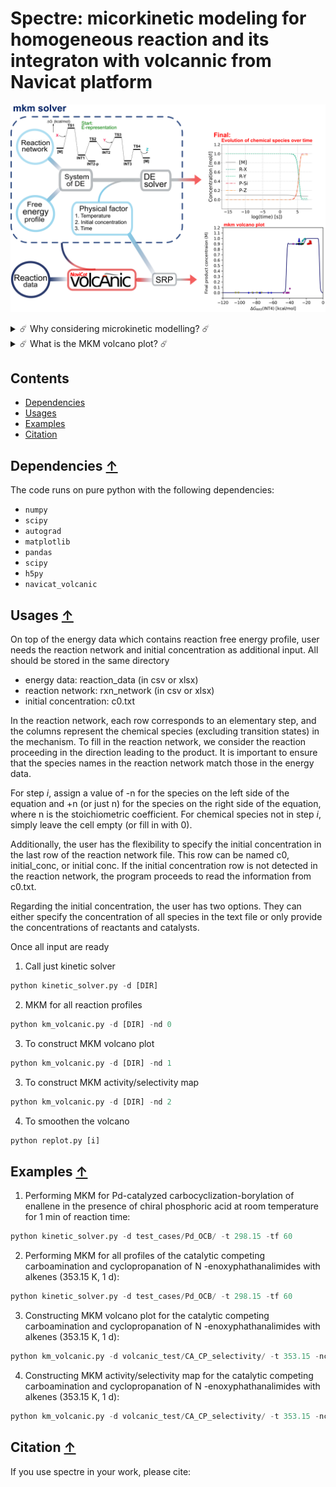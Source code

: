 # Spectre: micorkinetic modeling for homogeneous reaction and its integraton with volcannic from Navicat platform

![workflow](./images/mkm_vp.png)

<details>
    <summary style="cursor: pointer;">
        ☄️ Why considering microkinetic modelling? ☄️
    </summary>
    <p>
        <li>Complicate reaction pathway thermodynamics and kinetics</li>
        <li>Account for physical factors: temperature effect, concentration effect, reaction time
    </p>
</details>


<details>
    <summary style="cursor: pointer;">
        ☄️ What is the MKM volcano plot? ☄️
    </summary>
    <p>
        <li>Volcano plot:  plot between the activity (or reactivity) of catalysts and the descriptor variable based on free energy scaling relationships (typically linear (LFESRs)) </li>
        <li>MKM volcano plot: the activity is expressed as the final product concentration 
    </p>
</details>

## Contents 
* [Dependencies](#dependencies-)
* [Usages](#usages-)
* [Examples](#examples-)
* [Citation](#citation-)

## Dependencies [↑](#dependencies)
The code runs on pure python with the following dependencies: 
- `numpy`
- `scipy`
- `autograd`
- `matplotlib`
- `pandas`
- `scipy`
- `h5py`
- `navicat_volcanic`


## Usages [↑](#usages)

On top of the energy data which contains reaction free energy profile, user needs the reaction network and initial concentration as additional input. All should be stored in the same directory

- energy data: reaction_data (in csv or xlsx)
- reaction network: rxn_network (in csv or xlsx)
- initial concentration: c0.txt

In the reaction network, each row corresponds to an elementary step, and the columns represent the chemical species (excluding transition states) in the mechanism. To fill in the reaction network, we consider the reaction proceeding in the direction leading to the product. It is important to ensure that the species names in the reaction network match those in the energy data.

For step *i*, assign a value of -n for the species on the left side of the equation and +n (or just n) for the species on the right side of the equation, where n is the stoichiometric coefficient. For chemical species not in step *i*, simply leave the cell empty (or fill in with 0). 

Additionally, the user has the flexibility to specify the initial concentration in the last row of the reaction network file. This row can be named c0, initial_conc, or initial conc. If the initial concentration row is not detected in the reaction network, the program proceeds to read the information from c0.txt.

Regarding the initial concentration, the user has two options. They can either specify the concentration of all species in the text file or only provide the concentrations of reactants and catalysts.


Once all input are ready

1. Call just kinetic solver
```python
python kinetic_solver.py -d [DIR]
```
2. MKM for all reaction profiles
```python
python km_volcanic.py -d [DIR] -nd 0
```

3. To construct MKM volcano plot
```python
python km_volcanic.py -d [DIR] -nd 1
```

3. To construct MKM activity/selectivity map
```python
python km_volcanic.py -d [DIR] -nd 2
```

4. To smoothen the volcano 
```python
python replot.py [i]
```

## Examples [↑](#examples)

1. Performing MKM for Pd-catalyzed carbocyclization-borylation of enallene in the
presence of chiral phosphoric acid at room temperature for 1 min of reaction time: 
```python
python kinetic_solver.py -d test_cases/Pd_OCB/ -t 298.15 -tf 60
```

2. Performing MKM for all profiles of the catalytic 
competing carboamination and cyclopropanation of N -enoxyphathanalimides with alkenes (353.15 K, 1 d):
```python
python kinetic_solver.py -d test_cases/Pd_OCB/ -t 298.15 -tf 60
```

3. Constructing MKM volcano plot for the catalytic
competing carboamination and cyclopropanation of N -enoxyphathanalimides with alkenes (353.15 K, 1 d):
```python
python km_volcanic.py -d volcanic_test/CA_CP_selectivity/ -t 353.15 -ncore 8
```

4. Constructing MKM activity/selectivity map for the catalytic
competing carboamination and cyclopropanation of N -enoxyphathanalimides with alkenes (353.15 K, 1 d):
```python
python km_volcanic.py -d volcanic_test/CA_CP_selectivity/ -t 353.15 -ncore 8 -nd 2
```

## Citation [↑](#citation)

If you use spectre in your work, please cite:
